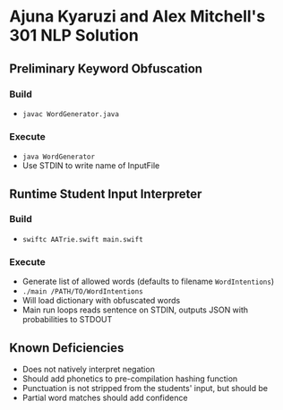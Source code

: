 # Ajuna Kyaruzi and Alex Mitchell's 301 NLP Solution
## Preliminary Keyword Obfuscation

### Build
* `javac WordGenerator.java`

### Execute
* `java WordGenerator`
* Use STDIN to write name of InputFile

## Runtime Student Input Interpreter

### Build
* `swiftc AATrie.swift main.swift`

### Execute
* Generate list of allowed words (defaults to filename `WordIntentions`)
* `./main /PATH/TO/WordIntentions`
* Will load dictionary with obfuscated words
* Main run loops reads sentence on STDIN, outputs JSON with probabilities to STDOUT

## Known Deficiencies
* Does not natively interpret negation
* Should add phonetics to pre-compilation hashing function
* Punctuation is not stripped from the students' input, but should be
* Partial word matches should add confidence
